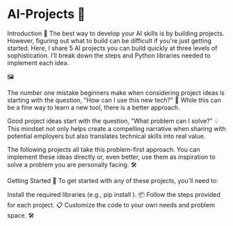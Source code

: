 # AI-Projects 🚀
Introduction 🌟
The best way to develop your AI skills is by building projects. However, figuring out what to build can be difficult if you're just getting started. Here, I share 5 AI projects you can build quickly at three levels of sophistication. I’ll break down the steps and Python libraries needed to implement each idea.

🖼️

The number one mistake beginners make when considering project ideas is starting with the question, "How can I use this new tech?" 🤔 While this can be a fine way to learn a new tool, there is a better approach.

Good project ideas start with the question, “What problem can I solve?” 💡 This mindset not only helps create a compelling narrative when sharing with potential employers but also translates technical skills into real value.

The following projects all take this problem-first approach. You can implement these ideas directly or, even better, use them as inspiration to solve a problem you are personally facing. 🛠️

Getting Started 🚀
To get started with any of these projects, you'll need to:

Install the required libraries (e.g., pip install <library-name>). 📦
Follow the steps provided for each project. 📋
Customize the code to your own needs and problem space. 🛠️
